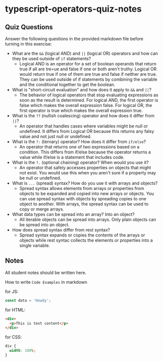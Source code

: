 # typescript-operators-quiz-notes

## Quiz Questions

Answer the following questions in the provided markdown file before turning in this exercise:

- What are the `&&` (logical AND) and `||` (logical OR) operators and how can they be used outside of `if` statements?
  - Logical AND is an operator for a set of boolean operands that return true if all are tre=ue and false if one or both aren't truthy. Logical OR would return true if one of them are true and false if neither are true. They can be used outside of if statements by combining the variable and the conditional together to get the boolean.
- What is "short-circuit evaluation" and how does it apply to `&&` and `||`?
  - The behavior of logical operators that stop evaluating expressions as soon as the result is determined. For logical AND, the first operator is false which makes the overall expression false. For logical OR, the first operator is true which makes the overall expression true.
- What is the `??` (nullish coalescing) operator and how does it differ from `||`?
  - An operator that handles cases where variables might be null or undefined. It differs from Logical OR because this returns any falsy value and not just null or undefined.
- What is the `?:` (ternary) operator? How does it differ from `if/else`?
  - An operator that returns one of two expressions based on a condition. This differs from if/else because the operator returns a value while if/else is a statement that includes code.
- What is the `?.` (optional chaining) operator? When would you use it?
  - An operator that safely accesses properties on objects that might not exist. You would use this when you aren't sure if a property may be null or undefined.
- What is `...` (spread) syntax? How do you use it with arrays and objects?
  - Spread syntax allows elements from arrays or properties from objects to be expanded and copied into new arrays or objects. You can use spread syntax with objects by spreading copies to one object to another. With arrays, the spread syntax can be used to copy or merge arrays.
- What data types can be spread into an array? Into an object?
  - All iterable objects can be spread into arrays. Only plain objects can be spread into an object.
- How does spread syntax differ from rest syntax?
  - Spread syntax expands or copies the contents of the arrays or objects while rest syntac collects the elements or properties into a single variable.

## Notes

All student notes should be written here.

How to write `Code Examples` in markdown

for JS:

```js
const data = 'Howdy';
```

for HTML:

```html
<div>
  <p>This is text content</p>
</div>
```

for CSS:

```css
div {
  width: 100%;
}
```
